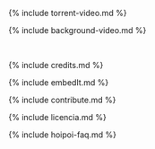 {% include torrent-video.md %}

{% include background-video.md %}

<br>

<!-- content -->

{% include credits.md %}

{% include embedIt.md %}

{% include contribute.md %}

{% include licencia.md %}

{% include hoipoi-faq.md %}

<!-- /content -->

<!-- <link rel="stylesheet" type="text/css" href="style.css"> -->

<link rel="stylesheet" type="text/css" href="background-video.css">

<link rel="stylesheet" type="text/css" href="https://afeld.github.io/emoji-css/emoji.css">

<!-- Moment is used to show a human-readable remaining time -->
<script src="http://momentjs.com/downloads/moment.min.js"></script>

<!-- Include the latest version of WebTorrent -->
<script src="https://cdn.jsdelivr.net/webtorrent/latest/webtorrent.min.js"></script>

<!-- activate hoipoi cinema -->
<script type="text/javascript" src='torrent.js'></script>

